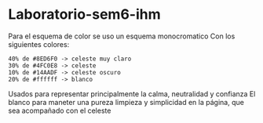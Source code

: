 # Laboratorio-sem6-ihm

Para el esquema de color se uso un esquema monocromatico
Con los siguientes colores:

    40% de #8ED6F0 -> celeste muy claro
    30% de #4FC0E8 -> celeste
    10% de #14AADF -> celeste oscuro
    20% de #ffffff -> blanco

Usados para representar principalmente la calma, neutralidad y confianza
El blanco para maneter una pureza limpieza y simplicidad en la página,
que sea acompañado con el celeste